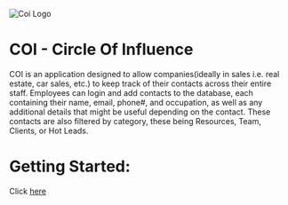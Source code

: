 ![Coi Logo](https://mail.google.com/mail/u/0?ui=2&ik=6b0636c399&attid=0.1&permmsgid=msg-a:r3558011625463794216&th=1948fad7f206a330&view=fimg&fur=ip&permmsgid=msg-a:r3558011625463794216&sz=s0-l75-ft&attbid=ANGjdJ8AjjQ8KMxFRnvM4kOrRiDle-fKUhwzE-lMkJg6aCkrGWKvDX4fRnMC1no4D9xyo7HLE_akwZ6pZxw0vPINTdvTvDkM7GV6_W6e65spnH-lGrdHFkvC0mE83SI&disp=emb&realattid=4FB15A51-4003-4A37-80C9-8C76C6D4166E&zw)

# COI - Circle Of Influence

COI is an application designed to allow companies(ideally in sales i.e. real estate, car sales, etc.) to keep track of their contacts across their entire staff. Employees can login and add contacts to the database, each containing their name, email, phone#, and occupation, as well as any additional details that might be useful depending on the contact. These contacts are also filtered by category, these being Resources, Team, Clients, or Hot Leads.

# Getting Started:

Click [here]()
